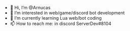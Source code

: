 - 👋 Hi, I’m @Arnucas
- 👀 I’m interested in web/game/discord bot development
- 🌱 I’m currently learning Lua web/bot coding
- 📫 How to reach me: in discord ServerDev#8104
